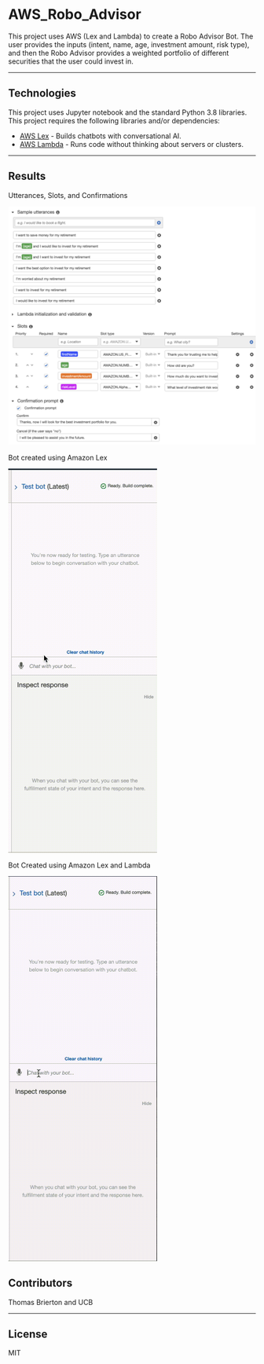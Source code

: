 # AWS_Robo_Advisor

This project uses AWS (Lex and Lambda) to create a Robo Advisor Bot. The user provides the inputs (intent, name, age, investment amount, risk type), and then the Robo Advisor provides a weighted portfolio of different securities that the user could invest in.

---

## Technologies

This project uses Jupyter notebook and the standard Python 3.8 libraries. This project requires the following libraries and/or dependencies:

- [AWS Lex](https://aws.amazon.com/lex/) - Builds chatbots with conversational AI.
- [AWS Lambda](https://aws.amazon.com/lambda/) - Runs code without thinking about servers or clusters.

---

## Results

Utterances, Slots, and Confirmations 

![](https://github.com/ThomasBrierton/AWS_Robo_Advisor/blob/main/Bot_Videos/Slots_pic.png)

Bot created using Amazon Lex

![](https://github.com/ThomasBrierton/AWS_Robo_Advisor/blob/main/Bot_Videos/Lex_bot_resized.gif)

Bot Created using Amazon Lex and Lambda

![](https://github.com/ThomasBrierton/AWS_Robo_Advisor/blob/main/Bot_Videos/Lambda_Bot_resized.gif)

## Contributors 

Thomas Brierton and UCB

---

## License

MIT